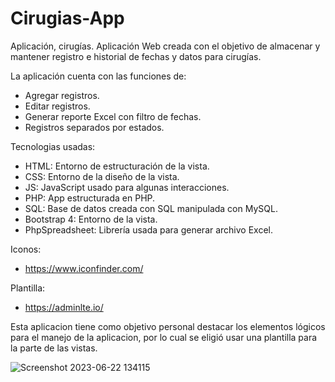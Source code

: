 # Cirugias-App
Aplicación, cirugías. 
Aplicación Web creada con el objetivo de almacenar y mantener registro e historial de fechas y datos para cirugías.

La aplicación cuenta con las funciones de:
- Agregar registros.
- Editar registros.
- Generar reporte Excel con filtro de fechas.
- Registros separados por estados.

Tecnologias usadas:
- HTML: Entorno de estructuración de la vista.
- CSS: Entorno de la diseño de la vista.
- JS: JavaScript usado para algunas interacciones.
- PHP: App estructurada en PHP.
- SQL: Base de datos creada con SQL manipulada con MySQL.
- Bootstrap 4: Entorno de la vista.
- PhpSpreadsheet: Librería usada para generar archivo Excel.

Iconos: 
- https://www.iconfinder.com/

Plantilla: 
- https://adminlte.io/

Esta aplicacion tiene como objetivo personal destacar los elementos lógicos para el manejo de la aplicacion, por lo cual se eligió usar una plantilla para la parte de las vistas.

![Screenshot 2023-06-22 134115](https://github.com/RomelTeja7/Cirugias-App/assets/118077551/eb56af28-71b5-4972-82c0-91b42b52a0bb)

